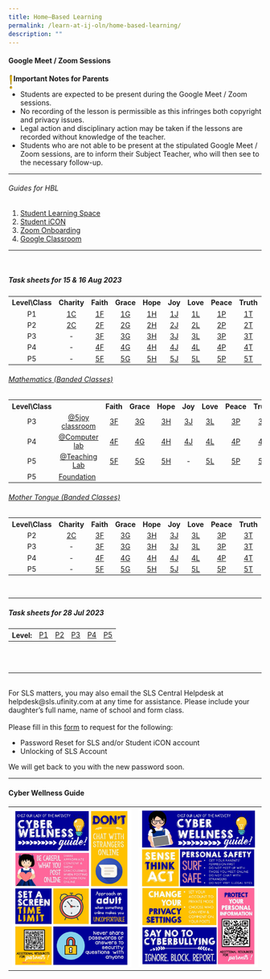 ```yaml
---
title: Home–Based Learning
permalink: /learn-at-ij-oln/home-based-learning/
description: ""
---
```

<h4><strong>Google Meet / Zoom Sessions</strong></h4>
<img style="width: 2%;" src="/images/emark.gif" align="left">
<p><strong>Important Notes for Parents</strong></p>
<ul>
<li>Students are expected to be present during the Google Meet / Zoom sessions. </li>
<li>No recording of the lesson is permissible as this infringes both copyright and privacy issues. </li>
<li>Legal action and disciplinary action may be taken if the lessons are recorded without knowledge of the teacher. </li>
<li>Students who are not able to be present at the stipulated Google Meet / Zoom sessions, are to inform their Subject Teacher, who will then see to the necessary follow-up.</li>
</ul>
<hr>
<h6>Guides for HBL</h6>
<ol>
<li><a href="/files/Guides/STUDENT LEARNING SPACE.pdf" target="_blank" rel="noopener">Student Learning Space</a></li>
<li><a href="/files/Guides/STUDENT ICON.pdf" target="_blank" rel="noopener">Student iCON</a></li>
<li><a href="/files/Guides/ZOOM ONBOARDING GUIDE.pdf" target="_blank" rel="noopener">Zoom Onboarding</a></li>
	<li><a href="/files/Guides/GOOGLE CLASSROOM.pdf" target="_blank" rel="noopener">Google Classroom</a></li>
</ol>
<hr><br>
<h5>Task sheets for 15 &amp; 16 Aug 2023</h5>
<table>
<tbody>
<tr>
<th style="text-align: center;">Level\Class</th>
<th style="text-align: center;">Charity</th>
<th style="text-align: center;">Faith</th>
<th style="text-align: center;">Grace</th>
<th style="text-align: center;">Hope</th>
<th style="text-align: center;">Joy</th>
<th style="text-align: center;">Love</th>
<th style="text-align: center;">Peace</th>
<th style="text-align: center;">Truth</th>
<th style="text-align: center;">LSM</th>
</tr>
<tr>
<td style="text-align: center;">P1</td>
<td style="text-align: center;"><a href="/files/TSheetsAug/1 charity.pdf" target="_blank" rel="noopener">1C</a></td>
<td style="text-align: center;"><a href="/files/TSheetsAug/1 faith.pdf" target="_blank" rel="noopener">1F</a></td>
<td style="text-align: center;"><a href="/files/TSheetsAug/1 grace.pdf" target="_blank" rel="noopener">1G</a></td>
<td style="text-align: center;"><a href="/files/TSheetsAug/1 hope.pdf" target="_blank" rel="noopener">1H</a></td>
<td style="text-align: center;"><a href="/files/TSheetsAug/1 joy class.pdf" target="_blank" rel="noopener">1J</a></td>
<td style="text-align: center;"><a href="/files/TSheetsAug/1 love.pdf" target="_blank" rel="noopener">1L</a></td>
<td style="text-align: center;"><a href="/files/TSheetsAug/1 peace.pdf" target="_blank" rel="noopener">1P</a></td>
<td style="text-align: center;"><a href="/files/TSheetsAug/1 truth.pdf" target="_blank" rel="noopener">1T</a></td>
<td style="text-align: center;"><a href="/files/TSheetsAug/p1 LSM.pdf" target="_blank" rel="noopener">LSM</a></td>
</tr>
<tr>
<td style="text-align: center;">P2</td>
<td style="text-align: center;"><a href="/files/TSheetsAug/2 CHARITY HBL TASK SHEET.pdf" target="_blank" rel="noopener">2C</a></td>
<td style="text-align: center;"><a href="/files/TSheetsAug/2 FAITH HBL TASK SHEET.pdf" target="_blank" rel="noopener">2F</a></td>
<td style="text-align: center;"><a href="/files/TSheetsAug/2 GRACE HBL TASK SHEET.pdf" target="_blank" rel="noopener">2G</a></td>
<td style="text-align: center;"><a href="/files/TSheetsAug/2 HOPE HBL TASK SHEET.pdf" target="_blank" rel="noopener">2H</a></td>
<td style="text-align: center;"><a href="/files/TSheetsAug/2 JOY HBL TASK SHEET.pdf" target="_blank" rel="noopener">2J</a></td>
<td style="text-align: center;"><a href="/files/TSheetsAug/2 LOVE HBL TASK SHEET.pdf" target="_blank" rel="noopener">2L</a></td>
<td style="text-align: center;"><a href="/files/TSheetsAug/2 PEACE HBL TASK SHEET.pdf" target="_blank" rel="noopener">2P</a></td>
<td style="text-align: center;"><a href="/files/TSheetsAug/2 TRUTH HBL TASK SHEET.pdf" target="_blank" rel="noopener">2T</a></td>
<td style="text-align: center;"><a href="/files/TSheetsAug/p2 LSM.pdf" target="_blank" rel="noopener">LSM</a></td>
</tr>
<tr>
<td style="text-align: center;">P3</td>
<td style="text-align: center;"> - </td>
<td style="text-align: center;"><a href="/files/TSheetsAug/3 FAITH HBL TASK SHEET.pdf" target="_blank" rel="noopener">3F</a></td>
<td style="text-align: center;"><a href="/files/TSheetsAug/3 GRACE HBL TASK SHEET.pdf" target="_blank" rel="noopener">3G</a></td>
<td style="text-align: center;"><a href="/files/TSheetsAug/3 HOPE HBL TASK SHEET.pdf" target="_blank" rel="noopener">3H</a></td>
<td style="text-align: center;"><a href="/files/TSheetsAug/3 JOY HBL TASK SHEET.pdf" target="_blank" rel="noopener">3J</a></td>
<td style="text-align: center;"><a href="/files/TSheetsAug/3 LOVE HBL TASK SHEET.pdf" target="_blank" rel="noopener">3L</a></td>
<td style="text-align: center;"><a href="/files/TSheetsAug/3 PEACE HBL TASK SHEET.pdf" target="_blank" rel="noopener">3P</a></td>
<td style="text-align: center;"><a href="/files/TSheetsAug/3 TRUTH HBL TASK SHEET.pdf" target="_blank" rel="noopener">3T</a></td>
</tr>
<tr>
<td style="text-align: center;">P4</td>
<td style="text-align: center;"> - </td>
<td style="text-align: center;"><a href="/files/TSheetsAug/4 FAITH HBL TASK SHEET.pdf" target="_blank" rel="noopener">4F</a></td>
<td style="text-align: center;"><a href="/files/TSheetsAug/4 GRACE HBL TASK SHEET.pdf" target="_blank" rel="noopener">4G</a></td>
<td style="text-align: center;"><a href="/files/TSheetsAug/4 HOPE HBL TASK SHEET.pdf" target="_blank" rel="noopener">4H</a></td>
<td style="text-align: center;"><a href="/files/TSheetsAug/4 JOY HBL TASK SHEET.pdf" target="_blank" rel="noopener">4J</a></td>
<td style="text-align: center;"><a href="/files/TSheetsAug/4 LOVE HBL TASK SHEET.pdf" target="_blank" rel="noopener">4L</a></td>
<td style="text-align: center;"><a href="/files/TSheetsAug/4 PEACE HBL TASK SHEET.pdf" target="_blank" rel="noopener">4P</a></td>
<td style="text-align: center;"><a href="/files/TSheetsAug/4 TRUTH HBL TASK SHEET.pdf" target="_blank" rel="noopener">4T</a></td>
</tr>
<tr>
<td style="text-align: center;">P5</td>
<td style="text-align: center;"> - </td>
<td style="text-align: center;"><a href="/files/TSheetsAug/P5 FAITH HBL TASK SHEET.pdf" target="_blank" rel="noopener">5F</a></td>
<td style="text-align: center;"><a href="/files/TSheetsAug/P5 GRACE HBL TASK SHEET.pdf" target="_blank" rel="noopener">5G</a></td>
<td style="text-align: center;"><a href="/files/TSheetsAug/P5 HOPE HBL TASK SHEET.pdf" target="_blank" rel="noopener">5H</a></td>
<td style="text-align: center;"><a href="/files/TSheetsAug/P5 JOY HBL TASK SHEET.pdf" target="_blank" rel="noopener">5J</a></td>
<td style="text-align: center;"><a href="/files/TSheetsAug/P5 LOVE HBL TASK SHEET.pdf" target="_blank" rel="noopener">5L</a></td>
<td style="text-align: center;"><a href="/files/TSheetsAug/P5 PEACE HBL TASK SHEET.pdf" target="_blank" rel="noopener">5P</a></td>
<td style="text-align: center;"><a href="/files/TSheetsAug/P5 TRUTH HBL TASK SHEET.pdf" target="_blank" rel="noopener">5T</a></td>
</tr>
</tbody>
</table>
<h6><u>Mathematics (Banded Classes)</u></h6>
<table>
<tbody>
<tr>
<th style="text-align: center;">Level\Class</th>
<th style="text-align: center;"></th>
<th style="text-align: center;">Faith</th>
<th style="text-align: center;">Grace</th>
<th style="text-align: center;">Hope</th>
<th style="text-align: center;">Joy</th>
<th style="text-align: center;">Love</th>
<th style="text-align: center;">Peace</th>
<th style="text-align: center;">Truth</th>
</tr>
	<tr>
<td style="text-align: center;">P3</td>
<td style="text-align: center;"><a href="/files/TSheetsAug/Maths/3 5 joy classroom.pdf" target="_blank" rel="noopener">@5joy classroom</a></td>
<td style="text-align: center;"><a href="/files/TSheetsAug/Maths/3 faith maths.pdf" target="_blank" rel="noopener">3F</a></td>
<td style="text-align: center;"><a href="/files/TSheetsAug/Maths/3 grace maths.pdf" target="_blank" rel="noopener">3G</a></td>
<td style="text-align: center;"><a href="/files/TSheetsAug/Maths/3 hope maths.pdf" target="_blank" rel="noopener">3H</a></td>
<td style="text-align: center;"><a href="/files/TSheetsAug/Maths/3 joy maths.pdf" target="_blank" rel="noopener">3J</a></td>
<td style="text-align: center;"><a href="/files/TSheetsAug/Maths/3 love maths.pdf" target="_blank" rel="noopener">3L</a></td>
<td style="text-align: center;"><a href="/files/TSheetsAug/Maths/3 peace maths.pdf" target="_blank" rel="noopener">3P</a></td>
<td style="text-align: center;"><a href="/files/TSheetsAug/Maths/3 truth maths.pdf" target="_blank" rel="noopener">3T</a></td>
</tr>
<tr>
<td style="text-align: center;">P4</td>
<td style="text-align: center;"><a href="/files/TSheetsAug/Maths/4 computer lab l5 maths.pdf" target="_blank" rel="noopener">@Computer lab</a></td>
<td style="text-align: center;"><a href="/files/TSheetsAug/Maths/4 faith maths.pdf" target="_blank" rel="noopener">4F</a></td>
<td style="text-align: center;"><a href="/files/TSheetsAug/Maths/4 grace maths.pdf" target="_blank" rel="noopener">4G</a></td>
<td style="text-align: center;"><a href="/files/TSheetsAug/Maths/4 hope maths.pdf" target="_blank" rel="noopener">4H</a></td>
<td style="text-align: center;"><a href="/files/TSheetsAug/Maths/4 joy maths.pdf" target="_blank" rel="noopener">4J</a></td>
<td style="text-align: center;"><a href="/files/TSheetsAug/Maths/4 love maths.pdf" target="_blank" rel="noopener">4L</a></td>
<td style="text-align: center;"><a href="/files/TSheetsAug/Maths/4 peace maths.pdf" target="_blank" rel="noopener">4P</a></td>
<td style="text-align: center;"><a href="/files/TSheetsAug/Maths/4 truth maths.pdf" target="_blank" rel="noopener">4T</a></td>
</tr>
<tr>
<td style="text-align: center;">P5</td>
<td style="text-align: center;"><a href="/files/TSheetsAug/Maths/5 teaching lab maths (a2).pdf" target="_blank" rel="noopener">@Teaching Lab</a></td>
<td style="text-align: center;"><a href="/files/TSheetsAug/Maths/5 faith maths (b1).pdf" target="_blank" rel="noopener">5F</a></td>
<td style="text-align: center;"><a href="/files/TSheetsAug/Maths/5 grace maths (b3).pdf" target="_blank" rel="noopener">5G</a></td>
<td style="text-align: center;"><a href="/files/TSheetsAug/Maths/5 hope maths (b2).pdf" target="_blank" rel="noopener">5H</a></td>
<td style="text-align: center;"> - </td>
<td style="text-align: center;"><a href="/files/TSheetsAug/Maths/5 love math (b4).pdf" target="_blank" rel="noopener">5L</a></td>
<td style="text-align: center;"><a href="/files/TSheetsAug/Maths/5 peace maths (a1).pdf" target="_blank" rel="noopener">5P</a></td>
<td style="text-align: center;"><a href="/files/TSheetsAug/Maths/5 truth maths (a3).pdf" target="_blank" rel="noopener">5T</a></td>
</tr>
<tr>
	<td style="text-align: center;">P5</td><td><a href="/files/TSheetsAug/Maths/5 foundation maths.pdf" target="_blank" rel="noopener">Foundation</a></td></tr>
</tbody>
</table>
<h6><u>Mother Tongue (Banded Classes)</u></h6>
<table>
<tbody>
<tr>
<th style="text-align: center;">Level\Class</th>
<th style="text-align: center;">Charity</th>
<th style="text-align: center;">Faith</th>
<th style="text-align: center;">Grace</th>
<th style="text-align: center;">Hope</th>
<th style="text-align: center;">Joy</th>
<th style="text-align: center;">Love</th>
<th style="text-align: center;">Peace</th>
<th style="text-align: center;">Truth</th>
</tr>
<tr>
<td style="text-align: center;">P2</td>
<td style="text-align: center;"><a href="/files/TSheetsAug/MT/3 5 joy classroom.pdf" target="_blank" rel="noopener">2C</a></td>
<td style="text-align: center;"><a href="/files/TSheetsAug/MT/3 FAITH HBL TASK SHEET.pdf" target="_blank" rel="noopener">3F</a></td>
<td style="text-align: center;"><a href="/files/TSheetsAug/MT/3 GRACE HBL TASK SHEET.pdf" target="_blank" rel="noopener">3G</a></td>
<td style="text-align: center;"><a href="/files/TSheetsAug/MT/3 HOPE HBL TASK SHEET.pdf" target="_blank" rel="noopener">3H</a></td>
<td style="text-align: center;"><a href="/files/TSheetsAug/MT/3 JOY HBL TASK SHEET.pdf" target="_blank" rel="noopener">3J</a></td>
<td style="text-align: center;"><a href="/files/TSheetsAug/MT/3 LOVE HBL TASK SHEET.pdf" target="_blank" rel="noopener">3L</a></td>
<td style="text-align: center;"><a href="/files/TSheetsAug/MT/3 PEACE HBL TASK SHEET.pdf" target="_blank" rel="noopener">3P</a></td>
<td style="text-align: center;"><a href="/files/TSheetsAug/MT/3 TRUTH HBL TASK SHEET.pdf" target="_blank" rel="noopener">3T</a></td>
</tr>
	<tr>
<td style="text-align: center;">P3</td>
<td style="text-align: center;"> - </td>
<td style="text-align: center;"><a href="/files/TSheetsAug/MT/3 FAITH HBL TASK SHEET.pdf" target="_blank" rel="noopener">3F</a></td>
<td style="text-align: center;"><a href="/files/TSheetsAug/MT/3 GRACE HBL TASK SHEET.pdf" target="_blank" rel="noopener">3G</a></td>
<td style="text-align: center;"><a href="/files/TSheetsAug/MT/3 HOPE HBL TASK SHEET.pdf" target="_blank" rel="noopener">3H</a></td>
<td style="text-align: center;"><a href="/files/TSheetsAug/MT/3 JOY HBL TASK SHEET.pdf" target="_blank" rel="noopener">3J</a></td>
<td style="text-align: center;"><a href="/files/TSheetsAug/MT/3 LOVE HBL TASK SHEET.pdf" target="_blank" rel="noopener">3L</a></td>
<td style="text-align: center;"><a href="/files/TSheetsAug/MT/3 PEACE HBL TASK SHEET.pdf" target="_blank" rel="noopener">3P</a></td>
<td style="text-align: center;"><a href="/files/TSheetsAug/MT/3 TRUTH HBL TASK SHEET.pdf" target="_blank" rel="noopener">3T</a></td>
</tr>
<tr>
<td style="text-align: center;">P4</td>
<td style="text-align: center;"> - </td>
<td style="text-align: center;"><a href="/files/TSheetsAug/MT/4 FAITH HBL TASK SHEET.pdf" target="_blank" rel="noopener">4F</a></td>
<td style="text-align: center;"><a href="/files/TSheetsAug/MT/4 GRACE HBL TASK SHEET.pdf" target="_blank" rel="noopener">4G</a></td>
<td style="text-align: center;"><a href="/files/TSheetsAug/MT/4 HOPE HBL TASK SHEET.pdf" target="_blank" rel="noopener">4H</a></td>
<td style="text-align: center;"><a href="/files/TSheetsAug/MT/4 JOY HBL TASK SHEET.pdf" target="_blank" rel="noopener">4J</a></td>
<td style="text-align: center;"><a href="/files/TSheetsAug/MT/4 LOVE HBL TASK SHEET.pdf" target="_blank" rel="noopener">4L</a></td>
<td style="text-align: center;"><a href="/files/TSheetsAug/MT/4 PEACE HBL TASK SHEET.pdf" target="_blank" rel="noopener">4P</a></td>
<td style="text-align: center;"><a href="/files/TSheetsAug/MT/4 TRUTH HBL TASK SHEET.pdf" target="_blank" rel="noopener">4T</a></td>
</tr>
<tr>
<td style="text-align: center;">P5</td>
<td style="text-align: center;"> - </td>
<td style="text-align: center;"><a href="/files/TSheetsAug/MT/P5 FAITH HBL TASK SHEET.pdf" target="_blank" rel="noopener">5F</a></td>
<td style="text-align: center;"><a href="/files/TSheetsAug/MT/P5 GRACE HBL TASK SHEET.pdf" target="_blank" rel="noopener">5G</a></td>
<td style="text-align: center;"><a href="/files/TSheetsAug/MT/P5 HOPE HBL TASK SHEET.pdf" target="_blank" rel="noopener">5H</a></td>
<td style="text-align: center;"><a href="/files/TSheetsAug/MT/P5 JOY HBL TASK SHEET.pdf" target="_blank" rel="noopener">5J</a></td>
<td style="text-align: center;"><a href="/files/TSheetsAug/MT/P5 LOVE HBL TASK SHEET.pdf" target="_blank" rel="noopener">5L</a></td>
<td style="text-align: center;"><a href="/files/TSheetsAug/MT/P5 PEACE HBL TASK SHEET.pdf" target="_blank" rel="noopener">5P</a></td>
<td style="text-align: center;"><a href="/files/TSheetsAug/MT/P5 TRUTH HBL TASK SHEET.pdf" target="_blank" rel="noopener">5T</a></td>
</tr>
</tbody>
</table>
<br>
<hr>
<h5>Task sheets for 28 Jul 2023</h5>
<table>
<tbody>
<tr>
<th style="text-align: center;">Level:</th>
<td style="text-align: center;"><a href="/files/TaskSheets28072023/p1 hbl sheet.pdf" target="_blank" rel="noopener">P1</a></td>
<td style="text-align: center;"><a href="/files/TaskSheets28072023/p2 hbl sheet.pdf" target="_blank" rel="noopener">P2</a></td>
<td style="text-align: center;"><a href="/files/TaskSheets28072023/p3 hbl sheet.pdf" target="_blank" rel="noopener">P3</a></td>
<td style="text-align: center;"><a href="/files/TaskSheets28072023/p4 hbl sheet.pdf" target="_blank" rel="noopener">P4</a></td>
<td style="text-align: center;"><a href="/files/TaskSheets28072023/p5 hbl sheet.pdf" target="_blank" rel="noopener">P5</a></td>
</tr>
</tbody>
</table>



<br><br>
<hr>
<br>
For SLS matters, you may also email the SLS Central Helpdesk at helpdesk@sls.ufinity.com at any time for assistance. Please include your daughter’s full name, name of school and form class.
<br><br>
Please fill in this&nbsp;<a href="https://go.gov.sg/chijolnpasswordreset" target="_blank" rel="noopener">form</a>&nbsp;to request for the following:

<ul>
<li>Password Reset for SLS and/or Student iCON account</li>
<li>Unlocking of SLS Account</li>
</ul>
<p>We will get back to you with the new password soon.</p>
<hr>
<h4><strong>Cyber Wellness Guide</strong></h4>
<table style="border-collapse: collapse; width: 100%;" border="0">
<tbody>
<tr>
<td style="width: 50%;"><img src="/images/home2.jpg"></td>
<td style="width: 50%;"><img src="/images/home3.jpg"></td>
</tr>
</tbody>
</table>